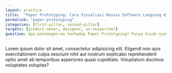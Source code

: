 ```yaml
---
layout: practice
title:  "Paper Prototyping: Cara Visualiasi Desain Software Langsung di Depan Pengguna"
permalink: "paper-prototyping"
categories: [first-pillar, second-pillar]
targets: [product-owner, designer, ux-researcher]
question: Apa pandangan-mu terhadap Paper Prototyping? Punya kisah nyata?
---
```


Lorem ipsum dolor sit amet, consectetur adipisicing elit. Eligendi non quis exercitationem culpa nesciunt nihil aut nostrum explicabo reprehenderit optio amet ab temporibus asperiores quasi cupiditate. Voluptatum ducimus voluptates voluptas?